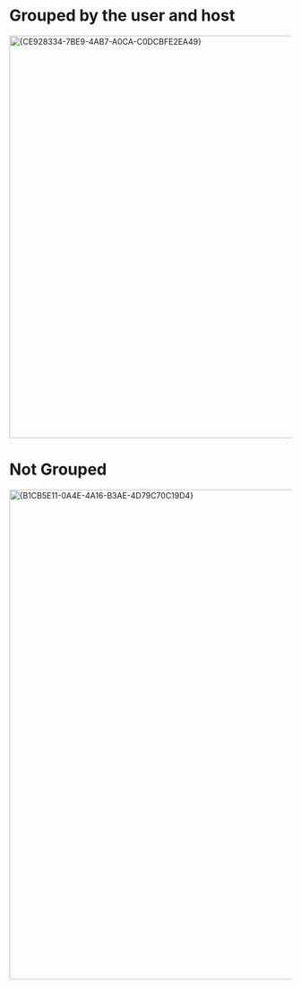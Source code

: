 # Grouped by the user and host
<img width="1865" height="718" alt="{CE928334-7BE9-4AB7-A0CA-C0DCBFE2EA49}" src="https://github.com/user-attachments/assets/5300a7a2-2ad9-4ddd-ada1-144a8aed8960" />

# Not Grouped
<img width="1852" height="874" alt="{B1CB5E11-0A4E-4A16-B3AE-4D79C70C19D4}" src="https://github.com/user-attachments/assets/4d6dd812-f209-43a0-9be4-209e266ed986" />

